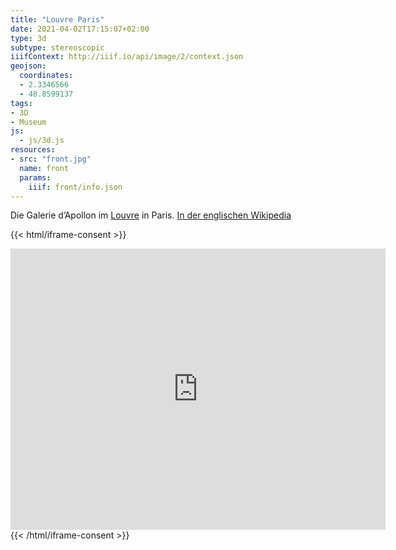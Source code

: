 ```yaml
---
title: "Louvre Paris"
date: 2021-04-02T17:15:07+02:00
type: 3d
subtype: stereoscopic
iiifContext: http://iiif.io/api/image/2/context.json
geojson:
  coordinates:
  - 2.3346566
  - 48.8599137
tags:
- 3D
- Museum
js:
  - js/3d.js
resources:
- src: "front.jpg"
  name: front
  params:
    iiif: front/info.json
---
```



Die Galerie d’Apollon im [Louvre](https://de.wikipedia.org/wiki/Louvre) in Paris. [In der englischen Wikipedia](https://en.wikipedia.org/wiki/Galerie_d'Apollon)
<!--more-->

{{< html/iframe-consent >}}
<iframe src="https://www.google.com/maps/embed?pb=!4v1617532026652!6m8!1m7!1sCAoSLEFGMVFpcE5Mak1lTXhPRWVNUFZTbXdMempvUEhXSWdzT0F3NEJBNFJubGV1!2m2!1d48.8598918!2d2.3368344!3f196.88578493417293!4f5.532311548908666!5f0.7820865974627469" width="600" height="450" style="border:0;" allowfullscreen="" loading="lazy"></iframe>
{{< /html/iframe-consent >}}
